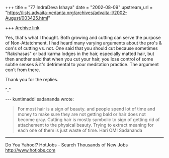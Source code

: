 +++
title = "77 IndraDeva Ishaya"
date = "2002-08-09"
upstream_url = "https://lists.advaita-vedanta.org/archives/advaita-l/2002-August/003425.html"

+++
[Archive link](https://lists.advaita-vedanta.org/archives/advaita-l/2002-August/003425.html)

Yes, that's what I thought. Both growing and cutting
can serve the purpose of Non-Attatchment.
I had heard many varying arguments about the pro's &
con's of cutting vs. not. One said that you should cut
because sometimes "Rakshasas" or bad karma lodges in
the hair, especially matted hair, but then another
said that when you cut your hair, you lose control of
some subtle senses & it's detrimental to your
meditation practice. The argument con't from there.

Thank you for the replies.

^_^



--- kuntimaddi sadananda <kuntimaddisada at YAHOO.COM>
wrote:
> For most hair is a sign of beauty. and people spend
> lot of time and
> money to make sure they are not getting bald or hair
> does not become
> gray.  Cutting hair is mostly symbolic to sign of
> getting rid of
> attachement to the physical beauty.  Trying to
> extract meaning for
> each one of them is just waste of time.
> Hari OM!
> Sadananda
>
>


__________________________________________________
Do You Yahoo!?
HotJobs - Search Thousands of New Jobs
http://www.hotjobs.com

